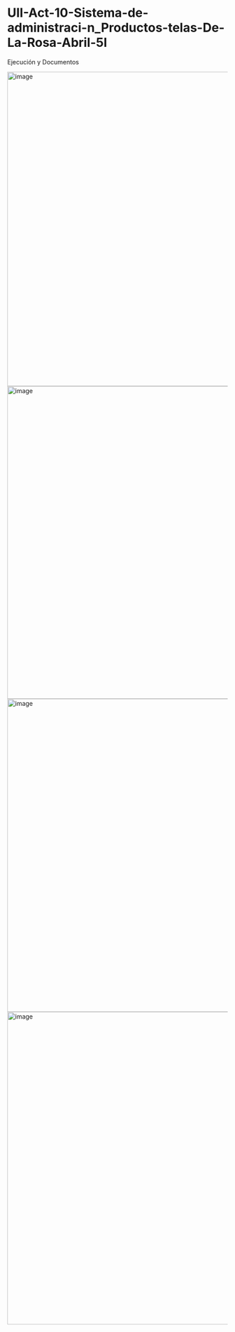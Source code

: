 # UII-Act-10-Sistema-de-administraci-n_Productos-telas-De-La-Rosa-Abril-5I
Ejecución y Documentos

<img width="1336" height="719" alt="image" src="https://github.com/user-attachments/assets/223d1743-572d-44e9-ac03-74872457984e" />

<img width="1357" height="715" alt="image" src="https://github.com/user-attachments/assets/fbad15ad-46ed-455b-bc43-b079bce573f9" />

<img width="1341" height="716" alt="image" src="https://github.com/user-attachments/assets/2db6bee3-ef9b-4daf-8733-289a0d4c3339" />

<img width="1357" height="715" alt="image" src="https://github.com/user-attachments/assets/5f716aca-5ed0-449c-8c02-2c8aaa7df156" />
